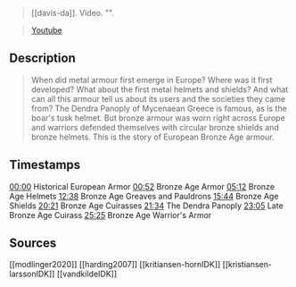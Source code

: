 > [[davis-da]]. Video. "".

> [Youtube](https://youtu.be/4mqDIYbMZ9s)

## Description
> When did metal armour first emerge in Europe? Where was it first developed? What about the first metal helmets and shields? And what can all this armour tell us about its users and the societies they came from? The Dendra Panoply of Mycenaean Greece is famous, as is the boar's tusk helmet. But bronze armour was worn right across Europe and warriors defended themselves with circular bronze shields and bronze helmets. This is the story of European Bronze Age armour.
## Timestamps
 [00:00](https://www.youtube.com/watch?v=4mqDIYbMZ9s&t=0s) Historical European Armor
 [00:52](https://www.youtube.com/watch?v=4mqDIYbMZ9s&t=52s) Bronze Age Armor
 [05:12](https://www.youtube.com/watch?v=4mqDIYbMZ9s&t=312s) Bronze Age Helmets
 [12:38](https://www.youtube.com/watch?v=4mqDIYbMZ9s&t=758s) Bronze Age Greaves and Pauldrons
 [15:44](https://www.youtube.com/watch?v=4mqDIYbMZ9s&t=944s) Bronze Age Shields
 [20:21](https://www.youtube.com/watch?v=4mqDIYbMZ9s&t=1221s) Bronze Age Cuirasses
 [21:34](https://www.youtube.com/watch?v=4mqDIYbMZ9s&t=1294s) The Dendra Panoply
 [23:05](https://www.youtube.com/watch?v=4mqDIYbMZ9s&t=1385s) Late Bronze Age Cuirass
 [25:25](https://www.youtube.com/watch?v=4mqDIYbMZ9s&t=1525s) Bronze Age Warrior's Armor
## Sources
[[modlinger2020]]
[[harding2007]]
[[kritiansen-hornIDK]]
[[kristiansen-larssonIDK]]
[[vandkildeIDK]]